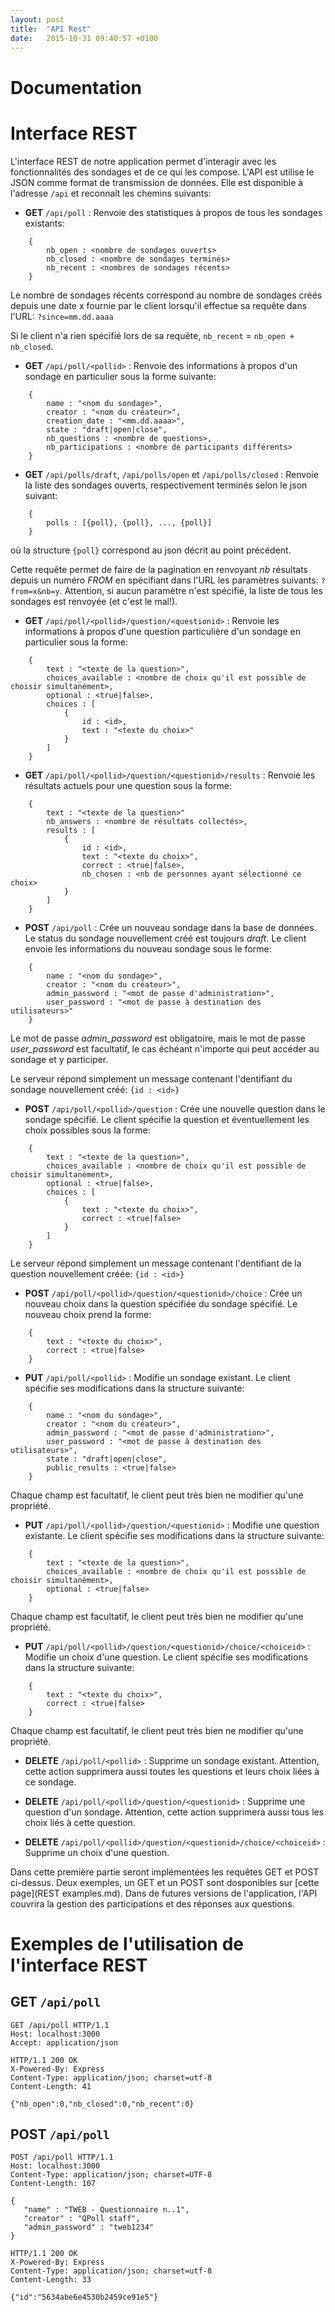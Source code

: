 ```yaml
---
layout: post
title:  "API Rest"
date:   2015-10-31 09:40:57 +0100
---
```

# Documentation

Interface REST
=============
L'interface REST de notre application permet d'interagir avec les fonctionnalités des sondages et de ce qui les compose. L'API est utilise le JSON comme format de transmission de données. Elle est disponible à l'adresse ```/api``` et reconnaît les chemins suivants:

- **GET** ```/api/poll``` : Renvoie des statistiques à propos de tous les sondages existants:

```
    {
        nb_open : <nombre de sondages ouverts>
        nb_closed : <nombre de sondages terminés>
        nb_recent : <nombres de sondages récents>
    }
```

Le nombre de sondages récents correspond au nombre de sondages créés depuis une date x fournie par le client lorsqu'il effectue sa requête dans l'URL: ```?since=mm.dd.aaaa```

Si le client n'a rien spécifié lors de sa requête, ```nb_recent``` = ```nb_open + nb_closed```.

- **GET** ```/api/poll/<pollid>``` : Renvoie des informations à propos d'un sondage en particulier sous la forme suivante:

```
    {
        name : "<nom du sondage>",
        creator : "<nom du créateur>",
        creation_date : "<mm.dd.aaaa>",
        state : "draft|open|close",
        nb_questions : <nombre de questions>,
        nb_participations : <nombre de participants différents>
    }
```

- **GET** ```/api/polls/draft```, ```/api/polls/open``` et ```/api/polls/closed``` : Renvoie la liste des sondages ouverts, respectivement terminés selon le json suivant:

```
    {
        polls : [{poll}, {poll}, ..., {poll}]
    }
```
où la structure ```{poll}``` correspond au json décrit au point précédent.

Cette requête permet de faire de la pagination en renvoyant *nb* résultats depuis un numéro *FROM* en spécifiant dans l'URL les paramètres suivants: ```?from=x&nb=y```. Attention, si aucun paramètre n'est spécifié, la liste de tous les sondages est renvoyée (et c'est le mal!).

- **GET** ```/api/poll/<pollid>/question/<questionid>``` : Renvoie les informations à propos d'une question particulière d'un sondage en particulier sous la forme:

```
    {
        text : "<texte de la question>",
        choices_available : <nombre de choix qu'il est possible de choisir simultanément>,
        optional : <true|false>,
        choices : [
            {
                id : <id>,
                text : "<texte du choix>"
            }
        ]
    }
```

- **GET** ```/api/poll/<pollid>/question/<questionid>/results``` : Renvoie les résultats actuels pour une question sous la forme:

```
    {
        text : "<texte de la question>"
        nb_answers : <nombre de résultats collectés>,
        results : [
            {
                id : <id>,
                text : "<texte du choix>",
                correct : <true|false>,
                nb_chosen : <nb de personnes ayant sélectionné ce choix>
            }
        ]
    }
```

- **POST** ```/api/poll``` : Crée un nouveau sondage dans la base de données. Le status du sondage nouvellement créé est toujours *draft*. Le client envoie les informations du nouveau sondage sous le forme:

```
    {
        name : "<nom du sondage>",
        creator : "<nom du créateur>",
        admin_password : "<mot de passe d'administration>",
        user_password : "<mot de passe à destination des utilisateurs>"
    }
```

Le mot de passe *admin_password* est obligatoire, mais le mot de passe *user_password* est facultatif, le cas échéant n'importe qui peut accéder au sondage et y participer.

Le serveur répond simplement un message contenant l'dentifiant du sondage nouvellement créé: ```{id : <id>}```


- **POST** ```/api/poll/<pollid>/question``` : Crée une nouvelle question dans le sondage spécifié. Le client spécifie la question et éventuellement les choix possibles sous la forme:

```
    {
        text : "<texte de la question>",
        choices_available : <nombre de choix qu'il est possible de choisir simultanément>,
        optional : <true|false>,
        choices : [
            {
                text : "<texte du choix>",
                correct : <true|false>
            }
        ]
    }
```

Le serveur répond simplement un message contenant l'dentifiant de la question nouvellement créée: ```{id : <id>}```

- **POST** ```/api/poll/<pollid>/question/<questionid>/choice``` : Crée un nouveau choix dans la question spécifiée du sondage spécifié. Le nouveau choix prend la forme:

```
    {
        text : "<texte du choix>",
        correct : <true|false>
    }
```

- **PUT** ```/api/poll/<pollid>``` : Modifie un sondage existant. Le client spécifie ses modifications dans la structure suivante:

```
    {
        name : "<nom du sondage>",
        creator : "<nom du créateur>",
        admin_password : "<mot de passe d'administration>",
        user_password : "<mot de passe à destination des utilisateurs>",
        state : "draft|open|close",
        public_results : <true|false>
    }
```

Chaque champ est facultatif, le client peut très bien ne modifier qu'une propriété.

- **PUT** ```/api/poll/<pollid>/question/<questionid>``` : Modifie une question existante. Le client spécifie ses modifications dans la structure suivante:

```
    {
        text : "<texte de la question>",
        choices_available : <nombre de choix qu'il est possible de choisir simultanément>,
        optional : <true|false>
    }
```

Chaque champ est facultatif, le client peut très bien ne modifier qu'une propriété.

- **PUT** ```/api/poll/<pollid>/question/<questionid>/choice/<choiceid>``` : Modifie un choix d'une question. Le client spécifie ses modifications dans la structure suivante:

```
    {
        text : "<texte du choix>",
        correct : <true|false>
    }
```

Chaque champ est facultatif, le client peut très bien ne modifier qu'une propriété.

- **DELETE** ```/api/poll/<pollid>``` : Supprime un sondage existant. Attention, cette action supprimera aussi toutes les questions et leurs choix liées à ce sondage.

- **DELETE** ```/api/poll/<pollid>/question/<questionid>``` : Supprime une question d'un sondage. Attention, cette action supprimera aussi tous les choix liés à cette question.

- **DELETE** ```/api/poll/<pollid>/question/<questionid>/choice/<choiceid>``` : Supprime un choix d'une question.

Dans cette première partie seront implémentées les requêtes GET et POST ci-dessus. Deux exemples, un GET et un POST sont dosponibles sur [cette page](REST examples.md). Dans de futures versions de l'application, l'API couvrira la gestion des participations et des réponses aux questions.

# Exemples de l'utilisation de l'interface REST
GET ```/api/poll```
---------------

```
GET /api/poll HTTP/1.1
Host: localhost:3000
Accept: application/json

HTTP/1.1 200 OK
X-Powered-By: Express
Content-Type: application/json; charset=utf-8
Content-Length: 41

{"nb_open":0,"nb_closed":0,"nb_recent":0}
```

POST ```/api/poll```
------------------

```
POST /api/poll HTTP/1.1
Host: localhost:3000
Content-Type: application/json; charset=UTF-8
Content-Length: 107

{
   "name" : "TWEB - Questionnaire n..1",
   "creator" : "QPoll staff",
   "admin_password" : "tweb1234"
}

HTTP/1.1 200 OK
X-Powered-By: Express
Content-Type: application/json; charset=utf-8
Content-Length: 33

{"id":"5634abe6e4530b2459ce91e5"}
```
 

